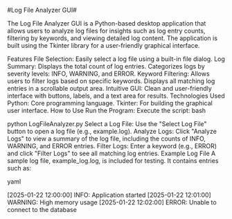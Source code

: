 #Log File Analyzer GUI#

The Log File Analyzer GUI is a Python-based desktop application that allows users to analyze log files for insights such as log entry counts, filtering by keywords, and viewing detailed log content. The application is built using the Tkinter library for a user-friendly graphical interface.

Features
File Selection:
Easily select a log file using a built-in file dialog.
Log Summary:
Displays the total count of log entries.
Categorizes logs by severity levels: INFO, WARNING, and ERROR.
Keyword Filtering:
Allows users to filter logs based on specific keywords.
Displays all matching log entries in a scrollable output area.
Intuitive GUI:
Clean and user-friendly interface with buttons, labels, and a text area for results.
Technologies Used
Python: Core programming language.
Tkinter: For building the graphical user interface.
How to Use
Run the Program:
Execute the script:
bash

python LogFileAnalyzer.py
Select a Log File:
Use the "Select Log File" button to open a log file (e.g., example.log).
Analyze Logs:
Click "Analyze Logs" to view a summary of the log file, including the counts of INFO, WARNING, and ERROR entries.
Filter Logs:
Enter a keyword (e.g., ERROR) and click "Filter Logs" to see all matching log entries.
Example Log File
A sample log file, example_log.log, is included for testing. It contains entries such as:

yaml

[2025-01-22 12:00:00] INFO: Application started
[2025-01-22 12:01:00] WARNING: High memory usage
[2025-01-22 12:02:00] ERROR: Unable to connect to the database

